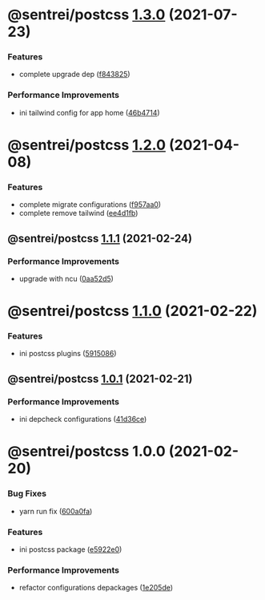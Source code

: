 # @sentrei/postcss [1.3.0](https://github.com/sentrei/sentrei/compare/@sentrei/postcss@1.2.0...@sentrei/postcss@1.3.0) (2021-07-23)

### Features

- complete upgrade dep ([f843825](https://github.com/sentrei/sentrei/commit/f843825ba6ddf30744d72ae2c4abbd670dcb16b0))

### Performance Improvements

- ini tailwind config for app home ([46b4714](https://github.com/sentrei/sentrei/commit/46b471446c771bb8e39f2f9fc9491c70c5a6e38a))

# @sentrei/postcss [1.2.0](https://github.com/sentrei/sentrei/compare/@sentrei/postcss@1.1.1...@sentrei/postcss@1.2.0) (2021-04-08)

### Features

- complete migrate configurations ([f957aa0](https://github.com/sentrei/sentrei/commit/f957aa09bed45c5428d09b50bd3d7164d3ebbdaf))
- complete remove tailwind ([ee4d1fb](https://github.com/sentrei/sentrei/commit/ee4d1fba888215684b6223d9b29817fa75b96967))

## @sentrei/postcss [1.1.1](https://github.com/sentrei/sentrei/compare/@sentrei/postcss@1.1.0...@sentrei/postcss@1.1.1) (2021-02-24)

### Performance Improvements

- upgrade with ncu ([0aa52d5](https://github.com/sentrei/sentrei/commit/0aa52d5a148a3400788406d0b750288c14c5d752))

# @sentrei/postcss [1.1.0](https://github.com/sentrei/sentrei/compare/@sentrei/postcss@1.0.1...@sentrei/postcss@1.1.0) (2021-02-22)

### Features

- ini postcss plugins ([5915086](https://github.com/sentrei/sentrei/commit/59150860c2f6f94504ad647576a4a4273b9cc4b9))

## @sentrei/postcss [1.0.1](https://github.com/sentrei/sentrei/compare/@sentrei/postcss@1.0.0...@sentrei/postcss@1.0.1) (2021-02-21)

### Performance Improvements

- ini depcheck configurations ([41d36ce](https://github.com/sentrei/sentrei/commit/41d36cef0459229e366d8d99bda9c0dfdac80ab0))

# @sentrei/postcss 1.0.0 (2021-02-20)

### Bug Fixes

- yarn run fix ([600a0fa](https://github.com/sentrei/sentrei/commit/600a0fa97d665ff1812f5a759aef30a4ce8a4df2))

### Features

- ini postcss package ([e5922e0](https://github.com/sentrei/sentrei/commit/e5922e073e2ee667d2ce20ed250d4878e64bcc34))

### Performance Improvements

- refactor configurations depackages ([1e205de](https://github.com/sentrei/sentrei/commit/1e205de0b262e3dd1b4a6a40bbd4a9e57ec2a972))
